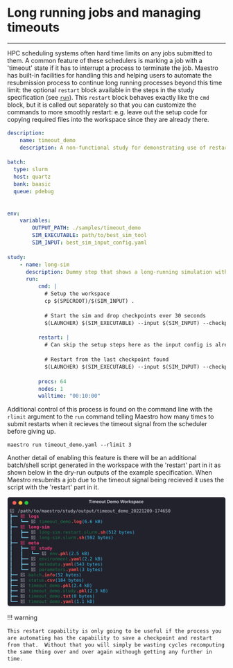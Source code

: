# Long running jobs and managing timeouts
---

HPC scheduling systems often hard time limits on any jobs submitted to them.  A common feature of these schedulers is marking a job with a 'timeout' state if it has to interrupt a process to terminate the job.  Maestro has built-in facilities for handling this and helping users to automate the resubmission process to continue long running processes beyond this time limit: the optional `restart` block available in the steps in the study specification (see [`run`](../specification.md#run)).  This `restart` block behaves exactly like the `cmd` block, but it is called out separately so that you can customize the commands to more smoothly restart: e.g. leave out the setup code for copying required files into the workspace since they are already there.

``` yaml title="timeout_demo.yaml"
description:
    name: timeout_demo
    description: A non-functional study for demonstrating use of restart block

batch:
  type: slurm
  host: quartz
  bank: baasic
  queue: pdebug
  

env:
    variables:
        OUTPUT_PATH: ./samples/timeout_demo
        SIM_EXECUTABLE: path/to/best_sim_tool
        SIM_INPUT: best_sim_input_config.yaml

study:
    - name: long-sim
      description: Dummy step that shows a long-running simulation with restart
      run:
          cmd: |
            # Setup the workspace
            cp $(SPECROOT)/$(SIM_INPUT) .

            # Start the sim and drop checkpoints ever 30 seconds
            $(LAUNCHER) $(SIM_EXECUTABLE) --input $(SIM_INPUT) --checkpoint-freq 30 --checkpoint-name LONG_SIM
            
          restart: |
            # Can skip the setup steps here as the input config is already here

            # Restart from the last checkpoint found
            $(LAUNCHER) $(SIM_EXECUTABLE) --input $(SIM_INPUT) --checkpoint-name LONG_SIM --checkpoint latest

          procs: 64
          nodes: 1
          walltime: "00:10:00"
```

Additional control of this process is found on the command line <!-- INSERT LINK TO CLI REFERENCE --> with the `rlimit` argument to the `run` command telling Maestro how many times to submit restarts when it recieves the timeout signal from the scheduler before giving up.

``` console title="Run timeout_demo study and attempt 3 retries upon timeout"
maestro run timeout_demo.yaml --rlimit 3
```

Another detail of enabling this feature is there will be an additional batch/shell script generated in the workspace with the 'restart' part in it as shown below in the dry-run outputs of the example specification.  When Maestro resubmits a job due to the timeout signal being recieved it uses the script with the 'restart' part in it.

![Timeout Demo Workspace](../../assets/images/examples/how_to_guides/timeouts/timeout_demo_workspace.svg)

!!! warning

    This restart capability is only going to be useful if the process you are automating has the capability to save a checkpoint and restart from that.  Without that you will simply be wasting cycles recomputing the same thing over and over again withough getting any further in time.
    
    
